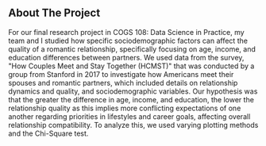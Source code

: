 ## About The Project

For our final research project in COGS 108: Data Science in Practice, my team and I studied how specific sociodemographic factors can affect the quality of a romantic relationship, specifically focusing on age, income, and education differences between partners. We used data from the survey, "How Couples Meet and Stay Together (HCMST)" that was conducted by a group from Stanford in 2017 to investigate how Americans meet their spouses and romantic partners, which included details on relationship dynamics and quality, and sociodemographic variables. Our hypothesis was that the greater the difference in age, income, and education, the lower the relationship quality as this implies more conflicting expectations of one another regarding priorities in lifestyles and career goals, affecting overall relationship compatibility. To analyze this, we used varying plotting methods and the Chi-Square test.
